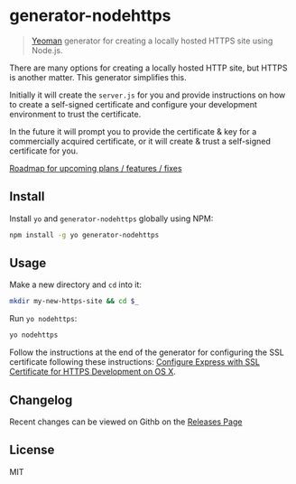 # generator-nodehttps

> [Yeoman](http://yeoman.io) generator for creating a locally hosted HTTPS site using Node.js.

There are many options for creating a locally hosted HTTP site, but HTTPS is another matter. This generator simplifies this. 

Initially it will create the `server.js` for you and provide instructions on how to create a self-signed certificate and configure your development environment to trust the certificate.

In the future it will prompt you to provide the certificate & key for a commercially acquired certificate, or it will create & trust a self-signed certificate for you. 

[Roadmap for upcoming plans / features / fixes](https://github.com/andrewconnell/generator-nodehttps/issues/1)

## Install
Install `yo` and `generator-nodehttps` globally using NPM:

````bash
npm install -g yo generator-nodehttps
````

## Usage

Make a new directory and `cd` into it:

````bash
mkdir my-new-https-site && cd $_
````

Run `yo nodehttps`:

````bash
yo nodehttps
````

Follow the instructions at the end of the generator for configuring the SSL certificate following these instructions: [Configure Express with SSL Certificate for HTTPS Development on OS X](docs/setup-https.md).

## Changelog

Recent changes can be viewed on Githb on the [Releases Page](releases)

## License

MIT